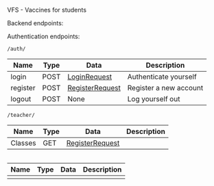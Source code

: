 VFS - Vaccines for students

Backend endpoints:

Authentication endpoints:

```
/auth/
```

| Name     | Type | Data                                                                               | Description            | 
|----------|------|------------------------------------------------------------------------------------|------------------------|
| login    | POST | [LoginRequest](VFS-common/src/main/kotlin/lol/vfs/requests/LoginRequest.kt)       | Authenticate yourself  |
| register | POST | [RegisterRequest](VFS-common/src/main/kotlin/lol/vfs/requests/RegisterRequest.kt) | Register a new account |
| logout   | POST | None                                                                               | Log yourself out       |

```
/teacher/
```

| Name    | Type | Data                                                         | Description |
|---------|------|--------------------------------------------------------------|-------------|
| Classes | GET  | [RegisterRequest](VFS-common/src/main/kotlin/lol/vfs/db/)   |             |

```

```

| Name | Type | Data | Description |
|------|------|------|-------------|
|      |      |      |             |